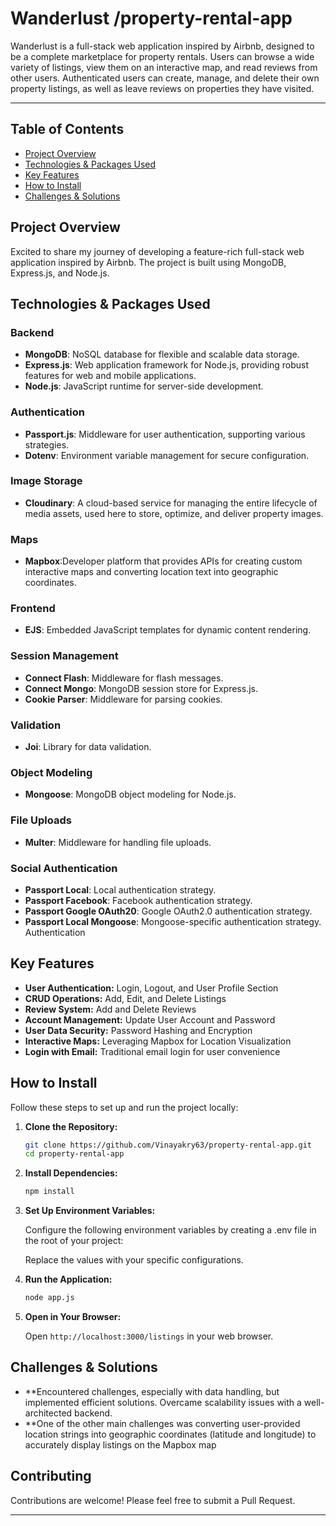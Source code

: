 
# Wanderlust /property-rental-app
Wanderlust is a full-stack web application inspired by Airbnb, designed to be a complete marketplace for property rentals. Users can browse a wide variety of listings, view them on an interactive map, and read reviews from other users. Authenticated users can create, manage, and delete their own property listings, as well as leave reviews on properties they have visited. 


---

## Table of Contents

-   [Project Overview](#project-overview)
-   [Technologies & Packages Used](#technologies--packages-used)
-   [Key Features](#key-features)
-   [How to Install](#how-to-install)
-   [Challenges & Solutions](#challenges--solutions)




## Project Overview

Excited to share my journey of developing a feature-rich full-stack web application inspired by Airbnb. The project is built using MongoDB, Express.js, and Node.js.

## Technologies & Packages Used

### Backend

-   **MongoDB**: NoSQL database for flexible and scalable data storage.
-   **Express.js**: Web application framework for Node.js, providing robust features for web and mobile applications.
-   **Node.js**: JavaScript runtime for server-side development.

### Authentication

-   **Passport.js**: Middleware for user authentication, supporting various strategies.
-   **Dotenv**: Environment variable management for secure configuration.

### Image Storage

-   **Cloudinary**: A cloud-based service for managing the entire lifecycle of  media assets, used here to store, optimize, and deliver property images.

### Maps

-   **Mapbox**:Developer platform that provides APIs for creating custom interactive maps and converting location text into geographic coordinates.

### Frontend

-   **EJS**: Embedded JavaScript templates for dynamic content rendering.

### Session Management

-   **Connect Flash**: Middleware for flash messages.
-   **Connect Mongo**: MongoDB session store for Express.js.
-   **Cookie Parser**: Middleware for parsing cookies.

### Validation

-   **Joi**: Library for data validation.

### Object Modeling

-   **Mongoose**: MongoDB object modeling for Node.js.

### File Uploads

-   **Multer**: Middleware for handling file uploads.

### Social Authentication

-   **Passport Local**: Local authentication strategy.
-   **Passport Facebook**: Facebook authentication strategy.
-   **Passport Google OAuth20**: Google OAuth2.0 authentication strategy.
-   **Passport Local Mongoose**: Mongoose-specific authentication strategy.
    Authentication

## Key Features

-   **User Authentication:** Login, Logout, and User Profile Section
-   **CRUD Operations:** Add, Edit, and Delete Listings
-   **Review System:** Add and Delete Reviews
-   **Account Management:** Update User Account and Password
-   **User Data Security:** Password Hashing and Encryption
-   **Interactive Maps:** Leveraging Mapbox for Location Visualization
-   **Login with Email:** Traditional email login for user convenience

## How to Install

Follow these steps to set up and run the project locally:

1.  **Clone the Repository:**

    ```bash
    git clone https://github.com/Vinayakry63/property-rental-app.git
    cd property-rental-app
    ```

2.  **Install Dependencies:**

    ```bash
    npm install
    ```

3.  **Set Up Environment Variables:**

    Configure the following environment variables by creating a .env file in the root of your project:

     Replace the values with your specific configurations.

4.  **Run the Application:**

    ```bash
    node app.js
    ```

5.  **Open in Your Browser:**

    Open `http://localhost:3000/listings` in your web browser.

## Challenges & Solutions

-    **Encountered challenges, especially with data handling, but implemented efficient solutions. Overcame scalability issues with a well-architected backend.
-    **One of the other main challenges was converting user-provided location strings into geographic coordinates (latitude and longitude) to accurately display listings on the Mapbox map


## Contributing

Contributions are welcome! Please feel free to submit a Pull Request.

---
